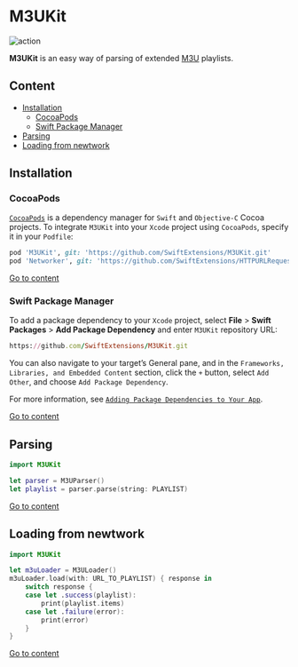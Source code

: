 # M3UKit

![action](https://github.com/SwiftExtensions/M3UKit/actions/workflows/swift.yml/badge.svg)

**M3UKit** is an easy way of parsing of extended [M3U](https://en.wikipedia.org/wiki/M3U) playlists.

## Content
- [Installation](#installation)
    - [CocoaPods](#cocoapods)
    - [Swift Package Manager](#swift-package-manager)
- [Parsing](#parsing)
- [Loading from newtwork](#loading-from-newtwork)

## Installation

### CocoaPods
[`CocoaPods`](https://cocoapods.org/) is a dependency manager for `Swift` and `Objective-C` Cocoa projects. To integrate `M3UKit` into your `Xcode` project using `CocoaPods`, specify it in your `Podfile`:
```ruby
pod 'M3UKit', git: 'https://github.com/SwiftExtensions/M3UKit.git'
pod 'Networker', git: 'https://github.com/SwiftExtensions/HTTPURLRequest.git'
```

[Go to content](#content)

### Swift Package Manager

To add a package dependency to your `Xcode` project, select **File** > **Swift Packages** > **Add Package Dependency** and enter `M3UKit` repository URL:
```ruby
https://github.com/SwiftExtensions/M3UKit.git
```
You can also navigate to your target’s General pane, and in the `Frameworks, Libraries, and Embedded Content` section, click the `+` button, select `Add Other`, and choose `Add Package Dependency`.

For more information, see [`Adding Package Dependencies to Your App`](https://developer.apple.com/documentation/xcode/adding_package_dependencies_to_your_app).

[Go to content](#content)

## Parsing

```swift
import M3UKit

let parser = M3UParser()
let playlist = parser.parse(string: PLAYLIST)
```
[Go to content](#content)

## Loading from newtwork

```swift
import M3UKit

let m3uLoader = M3ULoader()
m3uLoader.load(with: URL_TO_PLAYLIST) { response in
    switch response {
    case let .success(playlist):
        print(playlist.items)
    case let .failure(error):
        print(error)
    }
}
```

[Go to content](#content)
